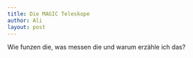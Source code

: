 ```yaml
---
title: Die MAGIC Teleskope
author: Ali
layout: post
---
```


Wie funzen die, was messen die und warum erzähle ich das?
